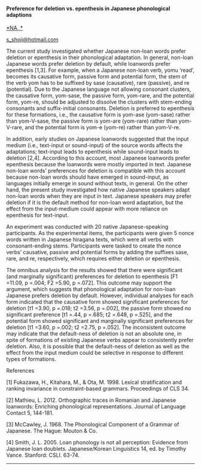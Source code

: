 #### Preference for deletion vs. epenthesis in Japanese phonological adaptions

[*NA, *](./authors.md)

s_shoji@hotmail.com

The current study investigated whether Japanese non-loan words prefer deletion or epenthesis in their phonological adaptation. In general, non-loan Japanese words prefer deletion by default, while loanwords prefer epenthesis [1,3]. For example, when a Japanese non-loan verb, yomu ‘read’, becomes its causative form, passive form and potential form, the stem of the verb yom has to be suffixed by sase (causative), rare (passive), and re (potential). Due to the Japanese language not allowing consonant clusters, the causative form, yom-sase, the passive form, yom-rare, and the potential form, yom-re, should be adjusted to dissolve the clusters with stem-ending consonants and suffix-initial consonants. Deletion is preferred to epenthesis for these formations, i.e., the causative form is yom-ase (yom-sase) rather than yom-V-sase, the passive form is yom-are (yom-rare) rather than yom-V-rare, and the potential form is yom-e (yom-re) rather than yom-V-re.

In addition, early studies on Japanese loanwords suggested that the input medium (i.e., text-input or sound-input) of the source words affects the adaptations; text-input leads to epenthesis while sound-input leads to deletion [2,4]. According to this account, most Japanese loanwords prefer epenthesis because the loanwords were mostly imported in text. Japanese non-loan words’ preferences for deletion is compatible with this account because non-loan words should have emerged in sound-input, as languages initially emerge in sound without texts, in general. On the other hand, the present study investigated how native Japanese speakers adapt non-loan words when they are input in text. Japanese speakers may prefer deletion if it is the default method for non-loan word adaptation, but the effect from the input-medium could appear with more reliance on epenthesis for text-input.

An experiment was conducted with 20 native Japanese-speaking participants. As the experimental items, the participants were given 5 nonce words written in Japanese hiragana texts, which were all verbs with consonant-ending stems. Participants were tasked to create the nonce verbs’ causative, passive and potential forms by adding the suffixes sase, rare, and re, respectively, which requires either deletion or epenthesis.

The omnibus analysis for the results showed that there were significant (and marginally significant) preferences for deletion to epenthesis [F1 =11.09, p =.004; F2 =5.90, p =.072]. This outcome may support the argument, which suggests that phonological adaptation for non-loan Japanese prefers deletion by default. However, individual analyses for each form indicated that the causative form showed significant preferences for deletion [t1 =3.90, p =.018; t2 =3.56, p =.002], the passive form showed no significant preference [t1 =.44, p =.685; t2 =.648, p =.525],  and the potential form showed significant and marginally significant preferences for deletion [t1 =3.60, p =.002; t2 =2.75, p =.052]. The inconsistent outcome may indicate that the default-ness of deletion is not an absolute one, in spite of formations of existing Japanese verbs appear to consistently prefer deletion. Also, it is possible that the default-ness of deletion as well as the effect from the input medium could be selective in response to different types of formations.



References

[1] Fukazawa, H., Kitahara, M., & Ota, M. 1998. Lexical stratification and ranking invariance in constraint-based grammars. Proceedings of CLS 34.

[2] Mathieu, L. 2012. Orthographic traces in Romanian and Japanese loanwords: Enriching phonological representations. Journal of Language Contact 5, 144-181.

[3] McCawley, J. 1968. The Phonological Component of a Grammar of Japanese. The Hague: Mouton & Co.

[4] Smith, J. L. 2005. Loan phonology is not all perception: Evidence from Japanese loan doublets. Japanese/Korean Linguistics 14, ed. by Timothy Vance. Stanford: CSLI. 63-74.

---

